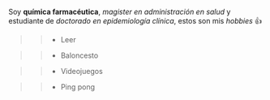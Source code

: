 Soy **química farmacéutica**, *magister en administración en salud* y estudiante de *doctorado en epidemiología clínica*, estos son mis *hobbies* 👍 
>> - Leer

>> - Baloncesto

>> - Videojuegos

>> - Ping pong

